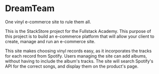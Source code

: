 # DreamTeam
One vinyl e-commerce site to rule them all.

This is the StackStore project for the Fullstack Academy. This purpose of this project is to build an e-commerce platform that will allow your client to create, manage and run an e-commerce site.

This site makes choosing vinyl records easy, as it incorporates the tracks for each record from Spotify. Users managing the site can add albums, without having to include the album's tracks. The site will search Spotify's API for the correct songs, and display them on the product's page.
   

